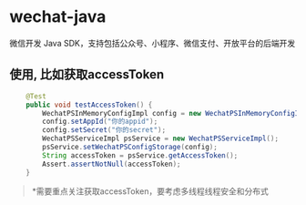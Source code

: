 # wechat-java
微信开发 Java SDK，支持包括公众号、小程序、微信支付、开放平台的后端开发
## 使用, 比如获取accessToken
```java
	@Test
    public void testAccessToken() {
        WechatPSInMemoryConfigImpl config = new WechatPSInMemoryConfigImpl();
        config.setAppId("你的appid");
        config.setSecret("你的secret");
        WechatPSServiceImpl psService = new WechatPSServiceImpl();
        psService.setWechatPSConfigStorage(config);
        String accessToken = psService.getAccessToken();
        Assert.assertNotNull(accessToken);
    }
```
> *需要重点关注获取accessToken，要考虑多线程线程安全和分布式
